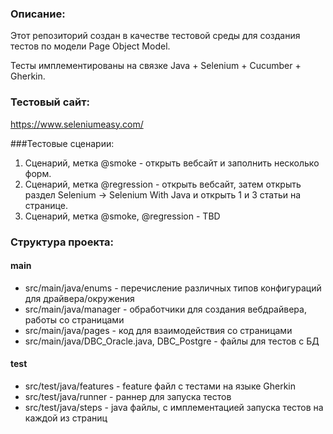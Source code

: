 ### Описание:
Этот репозиторий создан в качестве тестовой среды для создания тестов по модели Page Object Model.

Тесты имплементированы на связке Java + Selenium + Cucumber + Gherkin.

### Тестовый сайт:
https://www.seleniumeasy.com/


###Тестовые сценарии:
1. Сценарий, метка @smoke - открыть вебсайт и заполнить несколько форм.
2. Сценарий, метка @regression - открыть вебсайт, затем открыть раздел Selenium -> Selenium With Java и открыть 1 и 3 статьи на странице.
3. Сценарий, метка @smoke, @regression - TBD

### Структура проекта:
#### main
- src/main/java/enums - перечисление различных типов конфигураций для драйвера/окружения
- src/main/java/manager - обработчики для создания вебдрайвера, работы со страницами
- src/main/java/pages - код для взаимодействия со страницами
- src/main/java/DBC_Oracle.java, DBC_Postgre - файлы для тестов с БД

#### test
- src/test/java/features - feature файл с тестами на языке Gherkin
- src/test/java/runner - раннер для запуска тестов
- src/test/java/steps - java файлы, с имплементацией запуска тестов на каждой из страниц




